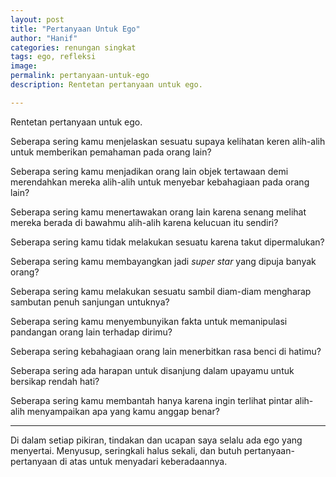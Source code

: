 ```yaml
---
layout: post
title: "Pertanyaan Untuk Ego"
author: "Hanif" 
categories: renungan singkat
tags: ego, refleksi
image: 
permalink: pertanyaan-untuk-ego
description: Rentetan pertanyaan untuk ego.

---
```


Rentetan pertanyaan untuk ego. <!--more-->

Seberapa sering kamu menjelaskan sesuatu supaya kelihatan keren alih-alih untuk memberikan pemahaman pada orang lain?

Seberapa sering kamu menjadikan orang lain objek tertawaan demi merendahkan mereka alih-alih untuk menyebar kebahagiaan pada orang lain?

Seberapa sering kamu menertawakan orang lain karena senang melihat mereka berada di bawahmu alih-alih karena kelucuan itu sendiri?

Seberapa sering kamu tidak melakukan sesuatu karena takut dipermalukan?

Seberapa sering kamu membayangkan jadi *super star* yang dipuja banyak orang?

Seberapa sering kamu melakukan sesuatu sambil diam-diam mengharap sambutan penuh sanjungan untuknya?

Seberapa sering kamu menyembunyikan fakta untuk memanipulasi pandangan orang lain terhadap dirimu?

Seberapa sering kebahagiaan orang lain menerbitkan rasa benci di hatimu?

Seberapa sering ada harapan untuk disanjung dalam upayamu untuk bersikap rendah hati?

Seberapa sering kamu membantah hanya karena ingin terlihat pintar alih-alih menyampaikan apa yang kamu anggap benar?

***************

Di dalam setiap pikiran, tindakan dan ucapan saya selalu ada ego yang menyertai. Menyusup, seringkali halus sekali, dan butuh pertanyaan-pertanyaan di atas untuk menyadari keberadaannya.
